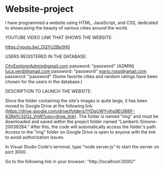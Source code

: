 # Website-project

I have programmed a website using HTML, JavaScript, and CSS, dedicated to showcasing the beauty of various cities around the world.

YOUTUBE VIDEO LINK THAT SHOWS THE WEBSITE:

https://youtu.be/_OQYU2Bs0H0

USERS REGISTERED IN THE DATABASE:

CityExplorerAdmin@gmail.com password: "password" (ADMIN)
luca.verdi@gmail.com password: "password"
mario.rossi@gmail.com password: "password"
(Some favorite cities and random ratings have been chosen for the users in the database.)

DESCRIPTION TO LAUNCH THE WEBSITE:

Since the folder containing the site's images is quite large, it has been moved to Google Drive at the following link (https://drive.google.com/drive/folders/1YDqUWYyjhg9EU8I6F-A3ReYc32Oz_VnW?usp=drive_link). The folder is named "img" and must be downloaded and saved within the project folder named "Lamberti-Simone-20039284." After this, the code will automatically access the folder's path. Access to the "img" folder on Google Drive is open to anyone with the link to avoid authorization issues.

In Visual Studio Code's terminal, type "node server.js" to start the server on port 3000.

Go to the following link in your browser: "http://localhost:3000/"
